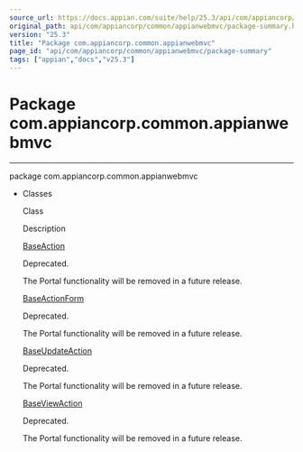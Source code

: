 ```yaml
---
source_url: https://docs.appian.com/suite/help/25.3/api/com/appiancorp/common/appianwebmvc/package-summary.html
original_path: api/com/appiancorp/common/appianwebmvc/package-summary.html
version: "25.3"
title: "Package com.appiancorp.common.appianwebmvc"
page_id: "api/com/appiancorp/common/appianwebmvc/package-summary"
tags: ["appian","docs","v25.3"]
---
```



# Package com.appiancorp.common.appianwebmvc

* * *

package com.appiancorp.common.appianwebmvc

-   Classes

    Class

    Description

    [BaseAction](BaseAction.html "class in com.appiancorp.common.appianwebmvc")

    Deprecated.

    The Portal functionality will be removed in a future release.

    [BaseActionForm](BaseActionForm.html "class in com.appiancorp.common.appianwebmvc")

    Deprecated.

    The Portal functionality will be removed in a future release.

    [BaseUpdateAction](BaseUpdateAction.html "class in com.appiancorp.common.appianwebmvc")

    Deprecated.

    The Portal functionality will be removed in a future release.

    [BaseViewAction](BaseViewAction.html "class in com.appiancorp.common.appianwebmvc")

    Deprecated.

    The Portal functionality will be removed in a future release.